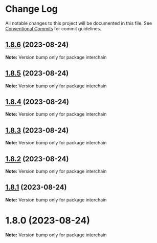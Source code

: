 # Change Log

All notable changes to this project will be documented in this file.
See [Conventional Commits](https://conventionalcommits.org) for commit guidelines.

## [1.8.6](https://github.com/cosmology-tech/interchain/compare/interchain@1.8.5...interchain@1.8.6) (2023-08-24)

**Note:** Version bump only for package interchain

## [1.8.5](https://github.com/cosmology-tech/interchain/compare/interchain@1.8.4...interchain@1.8.5) (2023-08-24)

**Note:** Version bump only for package interchain

## [1.8.4](https://github.com/cosmology-tech/interchain/compare/interchain@1.8.3...interchain@1.8.4) (2023-08-24)

**Note:** Version bump only for package interchain

## [1.8.3](https://github.com/cosmology-tech/interchain/compare/interchain@1.8.2...interchain@1.8.3) (2023-08-24)

**Note:** Version bump only for package interchain

## [1.8.2](https://github.com/cosmology-tech/interchain/compare/interchain@1.8.1...interchain@1.8.2) (2023-08-24)

**Note:** Version bump only for package interchain

## [1.8.1](https://github.com/cosmology-tech/interchain/compare/interchain@1.8.0...interchain@1.8.1) (2023-08-24)

**Note:** Version bump only for package interchain

# 1.8.0 (2023-08-24)

**Note:** Version bump only for package interchain
